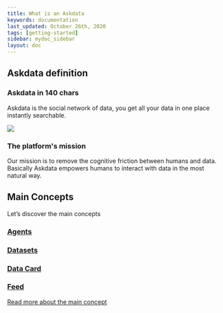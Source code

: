 ```yaml
---
title: What is an Askdata
keywords: documentation
last_updated: October 26th, 2020
tags: [getting-started]
sidebar: mydoc_sidebar
layout: doc
---
```


## Askdata definition
### Askdata in 140 chars

Askdata is the social network of data, you get all your data in one place instantly searchable.

<img src="https://docs.askdata.com/images/illustrations/docs/What-is-askdata.png" style="max-width:260px" />

### The platform's mission

Our mission is to remove the cognitive friction between humans and data. Basically Askdata empowers humans to interact with data in the most natural way.

## Main Concepts

Let’s discover the main concepts

### [Agents](/docs/main-concepts#1-askdata-agent)
### [Datasets](/docs/main-concepts#2-dataset)
### [Data Card](/docs/main-concepts#3-data-card)
### [Feed](/docs/main-concepts#4-feeds)

[Read more about the main concept](/docs/main-concepts)
